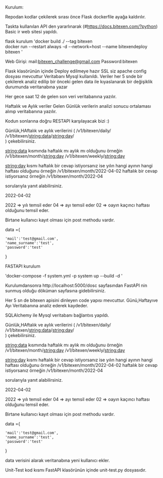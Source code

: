 
Kurulum:

Repodan kodlar çekilerek sırası önce Flask dockerfile ayağa kaldırılır.


Taskta kullanılan API den yararlınarak (#https://docs.bitexen.com/?python) Basic ir web sitesi yapıldı.


flask kurulum 
'docker build ./ --tag bitexen  
docker run --restart always -d --network=host --name bitexendeploy bitexen  '

Web Girişi:
mail:bitexen_challenge@gmail.com
Password:bitexen



Flask klasörünün içinde Deploy edilmeye hazır SSL siz apache config dosyası mevcuttur
Veritabanı Mysql kullanıldı.
Veriler her 5 snde bir çekilerek analiz edilip bir önceki gelen data ile kıyaslanarak bir değişiklik durumunda veritanabına yazar

Her gece saat 12 de gelen son veri veritabanına yazılır.

Haftalık ve Aylık veriler Gelen Günlük verilerin analizi sonucu ortalaması alınıp veritabanına yazılır.


Kodun sonlarına doğru RESTAPI karşılayacak bizi :)

Günlük,HAftalık ve aylık verilerini 
(  /v1/bitexen/daily/  
 /v1/bitexen/<string:data>/<string:day>/  
)
çekebilirsiniz. 

<string:data> kısmında haftalık mı aylık mı olduğunu örneğin 
/v1/bitexen/month/<string:day>
/v1/bitexen/weekly/<string:day>

<string:day>  kısmı haftalık bir cevap istiyorsanız ise yılın hangi ayının hangi haftası olduğunu
örneğin
/v1/bitexen/month/2022-04-02
haftalık bir cevap istiyorsanız
örneğin
/v1/bitexen/month/2022-04

sorularıyla yanıt alabilirsiniz.

2022-04-02

2022 => yılı temsil eder
04   => ayı temsil eder 
02   => oayın kaçıncı haftası olduğunu temsil eder.

Birtane kullanıcı kayıt olması için post methodu vardır.

data ={

    'mail':'test@gmail.com',
    'name_surname':'test',
    'password':'test'

}


FASTAPI kurulum 


'docker-compose -f system.yml -p system up --build -d  '

Kurulumdansonra  http://localhost:5000/dosc sayfasından FastAPI nin sunmuş olduğu döküman sayfasına gidebilirsiniz.

Her 5 sn de bitexen apisini dinleyen code yapısı mevcuttur.
Günü,Haftayıve Ayı Veritabanına analiz ederek kaydeder.

SQLAlchemy ile Mysql veritabanı bağlantııs yapıldı.


Günlük,HAftalık ve aylık verilerini 
(  /v1/bitexen/daily/  
 /v1/bitexen/<string:data>/<string:day>/  
)
çekebilirsiniz. 

<string:data> kısmında haftalık mı aylık mı olduğunu örneğin 
/v1/bitexen/month/<string:day>
/v1/bitexen/weekly/<string:day>

<string:day>  kısmı haftalık bir cevap istiyorsanız ise yılın hangi ayının hangi haftası olduğunu
örneğin
/v1/bitexen/month/2022-04-02
haftalık bir cevap istiyorsanız
örneğin
/v1/bitexen/month/2022-04

sorularıyla yanıt alabilirsiniz.

2022-04-02

2022 => yılı temsil eder
04   => ayı temsil eder 
02   => oayın kaçıncı haftası olduğunu temsil eder.

Birtane kullanıcı kayıt olması için post methodu vardır.

data ={

    'mail':'test@gmail.com',
    'name_surname':'test',
    'password':'test'

}

data verisini alarak veritanabına yeni kullanıcı ekler.

Unit-Test kod kısmı FastAPI klasörünün içinde unit-test.py dosyasıdır.


